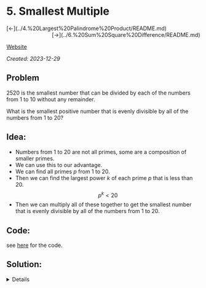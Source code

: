 # 5. Smallest Multiple

<div style="text-align: left;">
    [<-](../4.%20Largest%20Palindrome%20Product/README.md)
</div>

<div style="text-align: right;">
    [->](../6.%20Sum%20Square%20Difference/README.md)
</div>

[Website](https://projecteuler.net/problem=5)

_Created: 2023-12-29_

## Problem
$2520$ is the smallest number that can be divided by each of the numbers from $1$ to $10$ without any remainder.

What is the smallest positive number that is evenly divisible by all of the numbers from $1$ to $20$?

## Idea:
- Numbers from $1$ to $20$ are not all primes, some are a composition of smaller primes.
- We can use this to our advantage.
- We can find all primes $p$ from $1$ to $20$.
- Then we can find the largest power $k$ of each prime $p$ that is less than $20$.
$$p^k < 20$$
- Then we can multiply all of these together to get the smallest number that is evenly divisible by all of the numbers from $1$ to $20$.

## Code:
see [here](https://github.com/slow-connect/project-euler/blob/main/5.%20Smallest%20Multiple/main.py) for the code.

## Solution:
<details>
232792560
</details>
